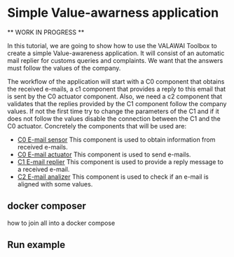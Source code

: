 # Simple Value-awarness application

** WORK IN PROGRESS **

In this tutorial, we are going to show how to use the VALAWAI Toolbox
to create a simple Value-awareness application. It will consist of an automatic
mail replier for customs queries and complaints. We want that the answers
must follow the values of the company. 

The workflow of the application will start with a C0 component that obtains 
the received e-mails, a c1 component that provides a reply to this email
that is sent by the C0 actuator component. Also, we need a c2 component
that validates that the replies provided by the C1 component follow 
the company values. If not the first time try to change the parameters
of the C1 and if it does not follow the values disable the connection
between the C1 and the C0 actuator. Concretely the components that will
be used are:

 - [C0 E-mail sensor](/docs/components/C0/email_sensor) This component is used
 to obtain information from received e-mails.
 - [C0 E-mail actuator](/docs/components/C0/email_actuator) This component
 is used to send e-mails.
 - [C1 E-mail replier](/docs/components/C1/email_replier) This component
 is used to provide a reply message to a received e-mail.
 - [C2 E-mail analizer](/docs/components/C2/email_analizer) This component
 is used to check if an e-mail is aligned with some values.

## docker composer

how to join all into a docker compose


## Run example

